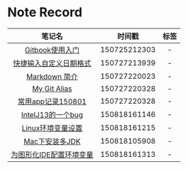 # Note Record

|笔记名|时间戳|标签|
|:--:|:--:|:--:|
|[Gitbook使用入门](https://github.com/ChanShuYi/gitbook-zh/blob/master/SUMMARY.md)|150725212303|-|
|[快捷输入自定义日期格式](pinyin_quick_input.md)|150727213939|-|
|[Markdown 简介](markdown_short_intro.md)|150727220023|-|
|[My Git Alias](my_git_alias.md)|150727220328|-|
|[常用app记录150801](my_app_150801.md)|150727220328|-|
|[IntelJ13的一个bug](a_bug_of_intelj_13.md)|150818161146|-|
|[Linux环境变量设置](linux_environment.md)|150818161215|-|
|[Mac下安装多JDK](multi_jdk_in_mac.md)|150818105908|-|
|[为图形化IDE配置环境变量](setup_environment_variable_for_GUI_application.md)|150818161313|-|